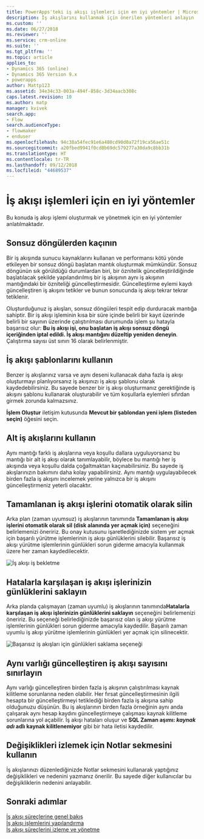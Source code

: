 ```yaml
---
title: PowerApps'teki iş akışı işlemleri için en iyi yöntemler | Microsoft Docs
description: İş akışlarını kullanmak için önerilen yöntemleri anlayın
ms.custom: ''
ms.date: 06/27/2018
ms.reviewer: ''
ms.service: crm-online
ms.suite: ''
ms.tgt_pltfrm: ''
ms.topic: article
applies_to:
- Dynamics 365 (online)
- Dynamics 365 Version 9.x
- powerapps
author: Mattp123
ms.assetid: 34e34c33-003a-494f-858c-3d34aacb308c
caps.latest.revision: 10
ms.author: matp
manager: kvivek
search.app:
- Flow
search.audienceType:
- flowmaker
- enduser
ms.openlocfilehash: 94c38a54fec91e6a480cd90d0a72f19ca56ae51c
ms.sourcegitcommit: a20fbed9941f0cd8b69dc579277a30da9c8bb31b
ms.translationtype: HT
ms.contentlocale: tr-TR
ms.lasthandoff: 09/12/2018
ms.locfileid: "44689537"
---
```

# <a name="best-practices-for-workflow-processes"></a>İş akışı işlemleri için en iyi yöntemler

Bu konuda iş akışı işlemi oluşturmak ve yönetmek için en iyi yöntemler anlatılmaktadır.  
  
<a name="BKMK_AvoidInfiniteLoops"></a>   
## <a name="avoid-infinite-loops"></a>Sonsuz döngülerden kaçının  
 Bir iş akışında sunucu kaynaklarını kullanan ve performansı kötü yönde etkileyen bir sonsuz döngü başlatan mantık oluşturmak mümkündür. Sonsuz döngünün sık görüldüğü durumlardan biri, bir öznitelik güncelleştirildiğinde başlatılacak şekilde yapılandırılmış bir iş akışının aynı iş akışının mantığındaki bir özniteliği güncelleştirmesidir. Güncelleştirme eylemi kaydı güncelleştiren iş akışını tetikler ve bunun sonucunda iş akışı tekrar tekrar tetiklenir.  
  
 Oluşturduğunuz iş akışları, sonsuz döngüleri tespit edip durduracak mantığa sahiptir. Bir iş akışı işleminin kısa bir süre içinde belirli bir kayıt üzerinde belirli bir sayının üzerinde çalıştırılması durumunda işlem şu hatayla başarısız olur: **Bu iş akışı işi, onu başlatan iş akışı sonsuz döngü içeriğinden iptal edildi. İş akışı mantığını düzeltip yeniden deneyin**. Çalıştırma sayısı üst sınırı 16 olarak belirlenmiştir.  
  
<a name="BKMK_UseWorkflowTemplates"></a>   
## <a name="use-workflow-templates"></a>İş akışı şablonlarını kullanın  
 Benzer iş akışlarınız varsa ve aynı deseni kullanacak daha fazla iş akışı oluşturmayı planlıyorsanız iş akışınızı iş akışı şablonu olarak kaydedebilirsiniz. Bu sayede benzer bir iş akışı oluşturmanız gerektiğinde iş akışını şablonu kullanarak oluşturabilir ve tüm koşullarla eylemleri sıfırdan girmek zorunda kalmazsınız.  
  
 **İşlem Oluştur** iletişim kutusunda **Mevcut bir şablondan yeni işlem (listeden seçin)** öğesini seçin.  
  
<a name="BKMK_UseChildWorkflows"></a>   
## <a name="use-child-workflows"></a>Alt iş akışlarını kullanın  
 Aynı mantığı farklı iş akışlarına veya koşullu dallara uyguluyorsanız bu mantığı bir alt iş akışı olarak tanımlayabilir, böylece bu mantığı her iş akışında veya koşullu dalda çoğaltmaktan kaçınabilirsiniz. Bu sayede iş akışlarınızın bakımını daha kolay yapabilirsiniz. Aynı mantığı uygulayabilecek birden fazla iş akışını incelemek yerine yalnızca bir iş akışını güncelleştirmeniz yeterli olacaktır.  
  
## <a name="automatically-delete-completed-workflow-jobs"></a>Tamamlanan iş akışı işlerini otomatik olarak silin
Arka plan (zaman uyumsuz) iş akışlarının tanımında **Tamamlanan iş akışı işlerini otomatik olarak sil (disk alanında yer açmak için)** seçeneğini belirlemenizi öneririz. Bu onay kutusunu işaretlediğinizde sistem yer açmak için başarılı yürütme işlemlerinin iş akışı günlüklerini silebilir. Başarısız iş akışı yürütme işlemlerinin günlükleri sorun giderme amacıyla kullanmak üzere her zaman kaydedilecektir.  

![İş akışı iş bekletme](media/workflow-job-retention.png)

<a name="BKMK_AutoDeleteCompletedWorkflowJobs"></a>   
## <a name="keep-logs-for-workflow-jobs-that-encountered-errors"></a>Hatalarla karşılaşan iş akışı işlerinizin günlüklerini saklayın  
Arka planda çalışmayan (zaman uyumlu) iş akışlarının tanımında**Hatalarla karşılaşan iş akışı işlerinizin günlüklerini saklayın** seçeneğini belirlemenizi öneririz. Bu seçeneği belirlediğinizde başarısız olan iş akışı yürütme işlemlerinin günlükleri sorun giderme amacıyla kaydedilir. Başarılı zaman uyumlu iş akışı yürütme işlemlerinin günlükleri yer açmak için silinecektir.   

![Başarısız iş akışları için günlükleri saklama seçeneği](media/keep-logs-for-workflows.png)

## <a name="limit-the-number-of-workflows-that-update-the-same-entity"></a>Aynı varlığı güncelleştiren iş akışı sayısını sınırlayın
Aynı varlığı güncelleştiren birden fazla iş akışının çalıştırılması kaynak kilitleme sorunlarına neden olabilir. Her fırsat güncelleştirmesinin ilgili hesapta bir güncelleştirmeyi tetiklediği birden fazla iş akışına sahip olduğunuzu düşünün. Bu iş akışlarının birden fazla örneğinin aynı anda çalışarak aynı hesap kaydını güncelleştirmeye çalışması kaynak kilitleme sorunlarına yol açabilir. İş akışı hataları oluşur ve **SQL Zaman aşımı: *kaynak adı* adlı kaynak kilitlenemiyor** gibi bir hata iletisi kaydedilir. 

  
<a name="BKMK_DocumentChangesUsingNotes"></a>   
## <a name="use-notes-to-keep-track-of-changes"></a>Değişiklikleri izlemek için Notlar sekmesini kullanın  
 İş akışlarınızı düzenlediğinizde Notlar sekmesini kullanarak yaptığınız değişiklikleri ve nedenini yazmanız önerilir. Bu sayede diğer kullanıcılar bu değişikliklerin nedenini anlayabilir.  
  
## <a name="next-steps"></a>Sonraki adımlar  
 [İş akışı süreçlerine genel bakış](workflow-processes.md)   
 [İş akışı işlemlerini yapılandırma](configure-workflow-steps.md)   
 [İş akışı süreçlerini izleme ve yönetme](monitor-manage-processes.md)
   

